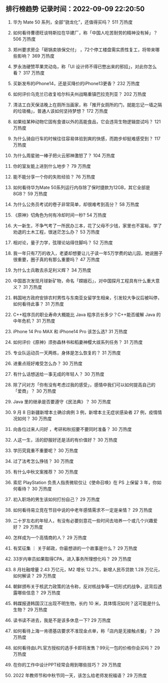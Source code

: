 
## 排行榜趋势 记录时间：2022-09-09 22:20:50
  
  1. 华为 Mate 50 系列，全部“骁龙化”，还值得买吗？ 511 万热度
    
  2. 如何看待曹德旺谈特斯拉在华建厂，称「中国人吃苦耐劳的精神没有掉」？ 506 万热度
    
  3. 郑州要求房企「砸锅卖铁保交付」 ，72个停工楼盘需实质性复工，将带来哪些影响？ 369 万热度
    
  4. 罗永浩硬赞苹果灵动岛，称「UI 设计师不得已憋出来的邪招」，对此你怎么看？ 317 万热度
    
  5. 买新发布的iPhone14，还是买降价的iPhone13更香？ 232 万热度
    
  6. 如何评价乌克兰已收复哈尔科夫州战略重镇巴拉克列亚？ 202 万热度
    
  7. 清洁工白天保洁晚上在厕所当画家，称「推开女厕所的门，就能忘记一墙之隔的垃圾桶」，普通人该如何坚持梦想？ 172 万热度
    
  8. 如果给某种动物它固有食谱以外的高能食品，它会违背生物逻辑尝试吗？ 121 万热度
    
  9. 为什么骑自行车的时候往往容易体验到爽的快感，而跑步却挺难感受到？ 117 万热度
    
  10. 为什么周星驰一棒子把火云邪神激怒了？ 104 万热度
    
  11. 你的室友能上进到什么地步？ 79 万热度
    
  12. 能不能分享一个你的失败经验？ 76 万热度
    
  13. 如何看待华为Mate 50系列运行内存除了保时捷款为12GB，其它全部是8GB？ 59 万热度
    
  14. 为什么公务员考试的卷子非常简单，却很难考到高分？ 58 万热度
    
  15. 《原神》切角色为何有冷却时间一秒? 54 万热度
    
  16. 大一新生，不争气考了一所民办三本，花了父母不少钱，家里也不富裕，学了劝退的土木工程，很迷茫怎么办？ 53 万热度
    
  17. 相对论，量子力学，弦理论站得住脚吗？ 52 万热度
    
  18. 我一年只有7万的收入，老婆却想要让儿子读一年5万学费的幼儿园，她说圈子很重要，圈子真的有那么重要吗？ 47 万热度
    
  19. 为什么士兵敢去杀足利义辉？ 34 万热度
    
  20. 中国首次发现月球新矿物，命名「嫦娥石」，对中国探月工程具有什么重大意义？ 31 万热度
    
  21. 韩国地方政府安排农村男性与东南亚女留学生相亲，引发较大争议后被叫停，如何看待此事？ 31 万热度
    
  22. C++程序员的职业寿命大概能比 Java 程序员长多少？C++能否缓解 Java 的中年危机？ 31 万热度
    
  23. iPhone 14 Pro MAX 和 iPhone14 Pro 该怎么选? 31 万热度
    
  24. 如何评价《原神》须弥森林书和稻妻神樱大祓系列任务？ 31 万热度
    
  25. 专业队运动员一天两练，身体是怎么恢复的？ 31 万热度
    
  26. 进重点班好难受怎么办？ 30 万热度
    
  27. 有什么话想送给一事无成的年轻人？ 30 万热度
    
  28. 除了问对方「你有没有考虑过我的感受」，感情中我们可以如何提高自己的「爱商」？ 30 万热度
    
  29. Java 里的继承是否要遵守《民法典》？ 30 万热度
    
  30. 9 月 8 日新疆新增本土确诊病例 3 例，新增本土无症状感染者 27 例，疫情情况如何？ 30 万热度
    
  31. 向各位过来人问好 ，考研和秋招要不要同时准备？ 30 万热度
    
  32. 人这一生，活的舒服好还是活的有价值好？ 30 万热度
    
  33. 学历究竟重不重要呢？ 30 万热度
    
  34. 过了法考怎么挣钱？ 30 万热度
    
  35. 有什么中秋文案推荐？ 30 万热度
    
  36. 索尼 PlayStation 负责人指责微软仅让《使命召唤》在 PS 上保留 3 年，你如何看待？ 30 万热度
    
  37. 初入职场的男生该如何打扮自己？ 29 万热度
    
  38. 如何看待易立竞在节目中说的中老年感情需求不一定是亲情？ 29 万热度
    
  39. 二十岁左右的年轻人，有没有必要刻意花一些时间去培养一个或几个兴趣爱好？ 29 万热度
    
  40. 怎样成为一个高情商的人？ 29 万热度
    
  41. 有奖征集 ｜ 关于邮政，你最想讲的一个故事是什么？ 29 万热度
    
  42. 33岁内审员如果取得CPA，进入事务所理想化吗？ 29 万热度
    
  43. 8 月社融增量 2.43 万亿元，M2 增长 12.2%，新增人民币贷款 1.28 万亿元，如何解读？ 29 万热度
    
  44. 朝鲜颁布关于核武力政策的法令称，反对核战争等一切形式的战争，这背后透露哪些信息？ 29 万热度
    
  45. 韩媒报道韩国汉江出现不明生物，长约 10 米，具体情况如何？这可能是什么生物？ 29 万热度
    
  46. 读书读不进去，我是不是该多休息一下? 29 万热度
    
  47. 如何看待上海一肯德基店要求不准现金点单，称「店内是无接触点餐」？ 29 万热度
    
  48. 如何看待由LPL官方授权的选手卡即将发售？99元一包的价格你会买吗？ 29 万热度
    
  49. 在你的工作中设计PPT经常会用到哪些技巧？ 29 万热度
    
  50. 2022 年教师节和中秋节同一天，该怎么给老师发祝福语？ 29 万热度
    